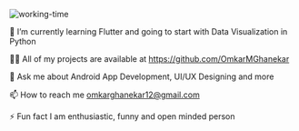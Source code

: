 ![working-time](https://user-images.githubusercontent.com/87419830/132298842-31f66014-2a14-4311-9648-7972194baf78.gif)

🌱 I’m currently learning Flutter and going to start with Data Visualization in Python

👨‍💻 All of my projects are available at https://github.com/OmkarMGhanekar

💬 Ask me about Android App Development, UI/UX Designing and more

📫 How to reach me omkarghanekar12@gmail.com  

⚡ Fun fact I am enthusiastic, funny and open minded person
